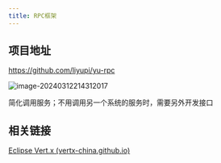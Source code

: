 ```yaml
---
title: RPC框架
---
```

## 项目地址

https://github.com/liyupi/yu-rpc

![image-20240312214312017](https://note-1259190304.cos.ap-chengdu.myqcloud.com/noteimage-20240312214312017.png)

简化调用服务；不用调用另一个系统的服务时，需要另外开发接口







## 相关链接

[Eclipse Vert.x (vertx-china.github.io)](https://vertx-china.github.io/)